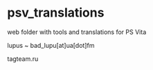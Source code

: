 # psv_translations
web folder with tools and translations for PS Vita

lupus ~ bad_lupu[at]ua[dot]fm

tagteam.ru
